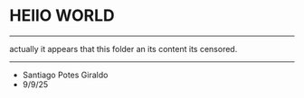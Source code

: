 # HEllO WORLD

---

actually it appears that this folder an its content its censored.

---

- Santiago Potes Giraldo
- 9/9/25
